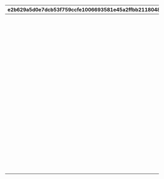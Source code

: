 |e2b629a5d0e7dcb53f759ccfe1006693581e45a2ffbb2118048d7b1fba13fb2c|f0a029664681dd5f33584f2b9956c2180c9c3f7b75602a6ca047dec367581b67|c9fafe25c3cebb16cde8983f185f7673b712e3effe57676edf2f68b56cd86d6b|0cd94ad8c4bc0c5cb18a4394256c28343cc77802714ad899d9df8eb2c045a070|da24950f02a7baa0c7aa790bd4b84f9998bf2254e481e1a9f5903b3586c53aa6|f02a40f349a035d9793431045abe7677f7b23cea830eb9514c3df54c69bf91f3|f9ad997f6061cd72a0bb68ea2b97d818da402f659f3f3218bf4f58fe1c4046a4|
| --- | --- | --- | --- | --- | --- | --- |
||10008101|1|10008111|0|0|1|
||10008112|1|10008115|0|0|2|
||10008101|3|10008103|0|0|3|
||10008105|3|10008115|0|0|4|
||10008112|4|150|0|0|5|
||10028101|1|10028111|0|0|6|
||10028112|1|10028115|0|0|7|
||10028101|3|10028103|0|0|8|
||10028105|3|10028115|0|0|9|
||10028112|4|150|0|0|10|
||20012104|11|20012104|0|20012107|11|
||20012108|11|20012108|0|20012109|12|
||20012110|11|20012110|0|20012114|13|
||20012115|11|20012115|0|20012115|14|
||20012110|4|120|0|0|15|
||20008101|1|20008111|0|0|16|
||20008112|1|20008115|0|0|17|
||20008101|3|20008103|0|0|18|
||20008105|3|20008115|0|0|19|
||20008112|4|150|0|0|20|